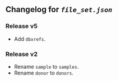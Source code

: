 ## Changelog for *`file_set.json`*

### Release v5

* Add `dbxrefs`.

### Release v2

* Rename `sample` to `samples`.
* Rename `donor` to `donors`.
